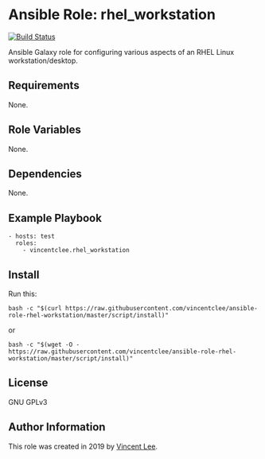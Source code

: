 # Ansible Role: rhel_workstation

[![Build Status](https://travis-ci.org/vincentclee/ansible-role-rhel-workstation.svg?branch=master)](https://travis-ci.org/vincentclee/ansible-role-rhel-workstation)

Ansible Galaxy role for configuring various aspects of an RHEL Linux workstation/desktop.

## Requirements

None.

## Role Variables

None.

## Dependencies

None.

## Example Playbook

    - hosts: test
      roles:
        - vincentclee.rhel_workstation

## Install

Run this:

    bash -c "$(curl https://raw.githubusercontent.com/vincentclee/ansible-role-rhel-workstation/master/script/install)"

or

    bash -c "$(wget -O - https://raw.githubusercontent.com/vincentclee/ansible-role-rhel-workstation/master/script/install)"

## License

GNU GPLv3

## Author Information

This role was created in 2019 by [Vincent Lee](https://github.com/vincentclee).
